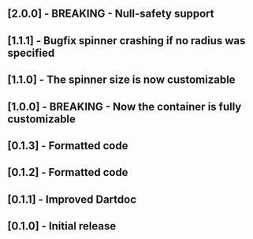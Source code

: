 ## [2.0.0] - BREAKING - Null-safety support
## [1.1.1] - Bugfix spinner crashing if no radius was specified
## [1.1.0] - The spinner size is now customizable
## [1.0.0] - BREAKING - Now the container is fully customizable
## [0.1.3] - Formatted code
## [0.1.2] - Formatted code
## [0.1.1] - Improved Dartdoc
## [0.1.0] - Initial release